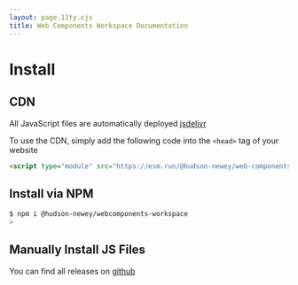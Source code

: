 ```yaml
---
layout: page.11ty.cjs
title: Web Components Workspace Documentation
---
```


# Install

## CDN

All JavaScript files are automatically deployed [jsdelivr](https://www.jsdelivr.com/package/npm/@hudson-newey/web-components)

To use the CDN, simply add the following code into the `<head>` tag of your website

```html
<script type="module" src="https://esm.run/@hudson-newey/web-components"></script>
```

## Install via NPM

```sh
$ npm i @hudson-newey/webcomponents-workspace
>
```

## Manually Install JS Files

You can find all releases on [github](https://github.com/hudson-newey/webcomponents-workspace/releases)
